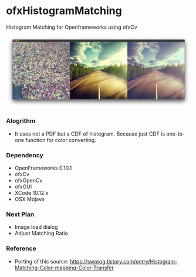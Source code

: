 # ofxHistogramMatching
Histogram Matching for Openframeworks using ofxCv

![HMat example]( https://github.com/bemoregt/ofxHistogramMatching/blob/master/result.png "HMat1") 

### Alogrithm
- It uses not a PDF but a CDF of histogram. Because just CDF is one-to-one function for color converting.   

### Dependency
- OpenFrameworks 0.10.1
- ofxCv
- ofxOpenCv
- ofxGUI
- XCode 10.12.x
- OSX Mojave

### Next Plan
- Image load dialog
- Adjust Matching Ratio

### Reference
- Porting of this source: https://swprog.tistory.com/entry/Histogram-Matching-Color-mapping-Color-Transfer
